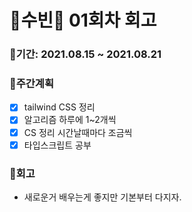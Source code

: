 # 🌼수빈🌼 01회차 회고

### 🥕기간: 2021.08.15 ~ 2021.08.21

### 🍆주간계획

- [x] tailwind CSS 정리
- [x] 알고리즘 하루에 1~2개씩
- [x] CS 정리 시간날때마다 조금씩
- [x] 타입스크립트 공부

### 🥦회고

- 새로운거 배우는게 좋지만 기본부터 다지자.
